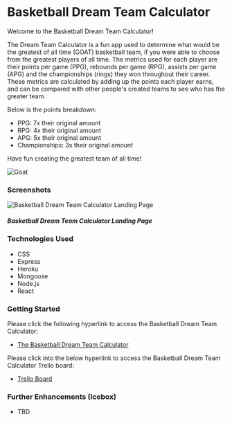 # Basketball Dream Team Calculator

Welcome to the Basketball Dream Team Calculator!

The Dream Team Calculator is a fun app used to determine what would be the greatest of all time (GOAT) basketball team, if you were able to choose from the greatest players of all time. The metrics used for each player are their points per game (PPG), rebounds per game (RPG), assists per game (APG) and the championships (rings) they won throughout their career. These metrics are calculated by adding up the points each player earns, and can be compared with other people's created teams to see who has the greater team.

Below is the points breakdown:
* PPG: 7x their original amount
* RPG: 4x their original amount
* APG: 5x their original amount
* Championships: 3x their original amount
            
Have fun creating the greatest team of all time!

![Goat](https://image.emojipng.com/56/36056.jpg)

### __Screenshots__
![Basketball Dream Team Calculator Landing Page](https://www.si.com/.image/ar_1:1%2Cc_fill%2Ccs_srgb%2Cfl_progressive%2Cq_auto:good%2Cw_1200/MTY4MjYxMzU5NzMxODExNjA1/michael-jordan-dunk1jpg.jpg)
##### Basketball Dream Team Calculator Landing Page

### __Technologies Used__
* CSS
* Express
* Heroku
* Mongoose
* Node.js
* React

### __Getting Started__
Please click the following hyperlink to access the Basketball Dream Team Calculator:
* [The Basketball Dream Team Calculator](https://www.gannett-cdn.com/-mm-/dfff082d1e4931b30569ae37195b6862a6a8ef8a/c=0-361-2915-2008/local/-/media/2018/05/22/USATODAY/USATODAY/636625868623447717-AP-APTOPIX-Heat-Bucks-Basketball-39255807.JPG)

Please click into the below hyperlink to access the Basketball Dream Team Calculator Trello board:
* [Trello Board](https://trello.com/b/XvdI3EQo/basketball-dream-team-calculator)

### __Further Enhancements (Icebox)__
* TBD
